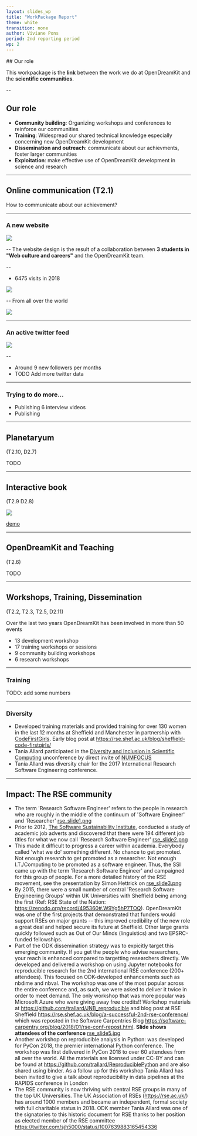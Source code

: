 ```yaml
---
layout: slides_wp
title: "WorkPackage Report"
theme: white
transition: none
author: Viviane Pons
period: 2nd reporting period
wp: 2
---
```


<section data-markdown data-separator="^---\n" data-separator-vertical="^--\n">
## Our role

This workpackage is the **link** between the work we do at OpenDreamKit and the **scientific communities**.

--
## Our role

- **Community building**: Organizing workshops and conferences to reinforce our communities
- **Training**: Widespread our shared technical knowledge especially concerning new OpenDreamKit development
- **Dissemination and outreach**: communicate about our achievments, foster larger communities
- **Exploitation**: make effective use of OpenDreamKit development in science and research 

---
## Online communication (T2.1)

How to communicate about our achievement?


---
### A new website

![](../WP2-website.png)

--
The website design is the result of a collaboration between **3 students in "Web culture and careers"** and the OpenDreamKit team.

--

* 6475 visits in 2018

![](../WP2-visits.png)

--
From all over the world

![](../WP2-site-geo.png)

---
### An active twitter feed

![](../WP2-twitter.png)

--
* Around 9 new followers per months
* TODO Add more twitter data

---
### Trying to do more...

* Publishing 6 interview videos
* Publishing 

---
## Planetaryum 
(T2.10, D2.7)

TODO

---
## Interactive book 
(T2.9 D2.8)

![](../WP2-book.png)

[demo](http://visual.icse.us.edu.pl/LA/index.html)

---
## OpenDreamKit and Teaching 
(T2.6)

TODO

---
## Workshops, Training, Dissemination 
(T2.2, T2.3, T2.5, D2.11)

Over the last two years OpenDreamKit has been involved in more than 50 events

* 13 development workshop
* 17 training workshops or sessions
* 9 community building workshops
* 6 research workshops

---
### Training

TODO: add some numbers

---
### Diversity

* Developed training materials and provided training for over 130 women in the last 12 months at Sheffield and Manchester in partnership with [CodeFirstGirls](https://www.codefirstgirls.org.uk/). Early blog post at https://rse.shef.ac.uk/blog/sheffield-code-firstgirls/
* Tania Allard participated in the [Diversity and Inclusion in Scientific Computing](https://numfocus.org/programs/diversity-inclusion) unconference by direct invite of [NUMFOCUS](https://numfocus.org/)
* Tania Allard was diversity chair for the 2017 International Research Software Engineering conference.

---
## Impact: The RSE community

* The term 'Research Software Engineer' refers to the people in research who are roughly in the middle of the continuum of 'Software Engineer' and 'Researcher' [rse_slide1.png](./rse_slide1.png)
* Prior to 2012, [The Software Sustainability Institute](https://www.software.ac.uk/), conducted a study of academic job adverts and discovered that there were 194 different job titles for what we now call 'Research Software Engineer' [rse_slide2.png](./rse_slide2.png)
* This made it difficult to progress a career within academia. Everybody called 'what we do' something different. No chance to get promoted. Not enough research to get promoted as a researcher. Not enough I.T./Computing to be promoted as a software engineer.  Thus, the SSI came up with the term 'Research Software Engineer' and campaigned for this group of people.  For a more detailed history of the RSE movement, see the presentation by Simon Hettrick on [rse_slide3.png](./rse_slide3.png)
* By 2015, there were a small number of central 'Research Software Engineering Groups' within UK Universities with Sheffield being among the first (Ref: RSE State of the Nation: https://zenodo.org/record/495360#.W9Yg5hP7TOQ).  OpenDreamKit was one of the first projects that demonstrated that funders would support RSEs on major grants -- this improved credibility of the new role a great deal and helped secure its future at Sheffield. Other large grants quickly followed such as Out of Our Minds (linguistics) and two EPSRC-funded fellowships.
* Part of the ODK dissemination strategy was to expicitly target this emerging community. If you get the people who advise researchers, your reach is enhanced compared to targetting researchers directly. We developed and delivered a workshop on using Jupyter notebooks for reproducible research for the 2nd international RSE conference (200+ attendees). This focused on ODK-developed enhancements such as nbdime and nbval. The workshop was one of the most popular across the entire conference and, as such, we were asked to deliver it twice in order to meet demand. The only workshop that was more popular was Microsoft Azure who were giving away free credits!! Workshop materials at https://github.com/trallard/JNB_reproducible and blog post at RSE Sheffield https://rse.shef.ac.uk/blog/a-successful-2nd-rse-conference/ which was reposted in the Software Carpentries Blog https://software-carpentry.org/blog/2018/01/rse-conf-repost.html.  **Slide shows attendees of the conference** [rse_slide5.jpg](./rse_slide5.jpg)
* Another workshop on reproducible analysis in Python: was developed for PyCon 2018, the premier international Python conference.  The workshop was first delivered in PyCon 2018 to over 60 attendees from all over the world. All the materials are licensed under CC-BY and can be found at https://github.com/trallard/ReproduciblePython and are also shared using binder. As a follow up for this workshop Tania Allard has been invited to give a talk about reproducibility in data pipelines at the RAPIDS conference in London
* The RSE community is now thriving with central RSE groups in many of the top UK Universities. The UK Association of RSEs (https://rse.ac.uk/) has around 1000 members and became an independent, formal society with full charitable status in 2018.  ODK member Tania Allard was one of the signatories to this historic document for RSE thanks to her position as elected member of the RSE committee  https://twitter.com/sjh5000/status/1007639883165454336 





</section>


